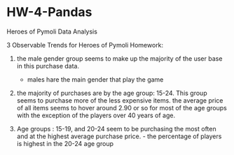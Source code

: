 # HW-4-Pandas


Heroes of Pymoli Data Analysis

3 Observable Trends for Heroes of Pymoli Homework:

1) the male gender group seems to make up the majority of the user base in this purchase data. 
    - males hare the main gender that play the game

2) the majority of purchases are by the age group: 15-24. This group seems to purchase more of the less expensive items. the average price of all items seems to hover around 2.90 or so for most of the age groups with the exception of the players over 40 years of age. 

3) Age groups : 15-19, and 20-24 seem to be purchasing the most often and at the highest average purchase price. 
        - the percentage of players is highest in the 20-24 age group
